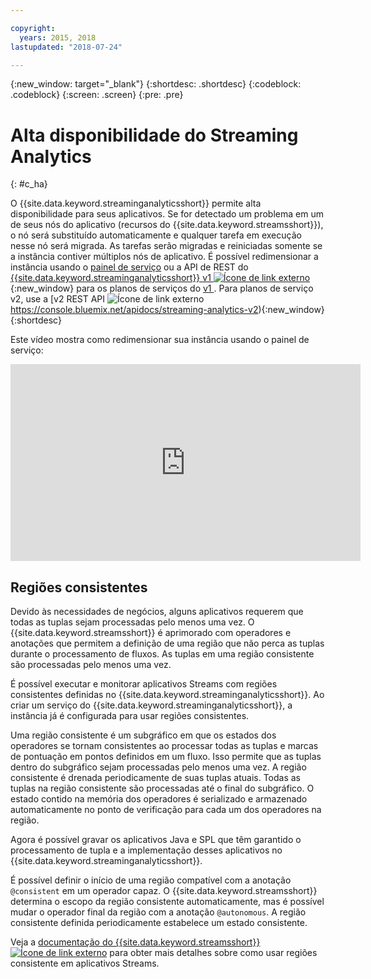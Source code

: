 ```yaml
---

copyright:
  years: 2015, 2018
lastupdated: "2018-07-24"

---
```


<!-- Attribute definitions -->
{:new_window: target="_blank"}
{:shortdesc: .shortdesc}
{:codeblock: .codeblock}
{:screen: .screen}
{:pre: .pre}

# Alta disponibilidade do Streaming Analytics
{: #c_ha}

O {{site.data.keyword.streaminganalyticsshort}} permite alta disponibilidade para seus aplicativos. Se for detectado um problema em um de seus nós do aplicativo (recursos do {{site.data.keyword.streamsshort}}), o nó será substituído automaticamente e qualquer tarefa em execução nesse nó será migrada. As tarefas serão migradas e reiniciadas somente se a instância contiver múltiplos nós de aplicativo. É possível redimensionar a instância usando o [painel de serviço](/docs/services/StreamingAnalytics/r_service_dashboard.html) ou a API de REST do [{{site.data.keyword.streaminganalyticsshort}} v1 ![Ícone de link externo](../../icons/launch-glyph.svg "Ícone de link externo")](https://console.bluemix.net/apidocs/streaming-analytics-v1){:new_window} para os planos de serviços do [v1 ](/docs/services/StreamingAnalytics/service_plans.html). Para planos de serviço v2, use a [v2 REST API ![Ícone de link externo](../../icons/launch-glyph.svg "Ícone de link externo")https://console.bluemix.net/apidocs/streaming-analytics-v2){:new_window}
{:shortdesc}

Este vídeo mostra como redimensionar sua instância usando o painel de serviço:

<iframe width="560" height="315" title="Redimensionar instância" src="https://www.youtube.com/embed/zbZ9am9UhPw?rel=0" frameborder="0" allowfullscreen>Redimensionar instância</iframe>

## Regiões consistentes
Devido às necessidades de negócios, alguns aplicativos requerem que todas as tuplas sejam processadas pelo menos uma vez. O {{site.data.keyword.streamsshort}} é aprimorado com operadores e anotações que permitem a definição de uma região que não perca as tuplas durante o processamento de fluxos. As tuplas em uma região consistente são processadas pelo menos uma vez.

É possível executar e monitorar aplicativos Streams com regiões consistentes definidas no {{site.data.keyword.streaminganalyticsshort}}. Ao criar um serviço do {{site.data.keyword.streaminganalyticsshort}}, a instância já é configurada para usar regiões consistentes.

Uma região consistente é um subgráfico em que os estados dos operadores se tornam consistentes ao processar todas as tuplas e marcas de pontuação em pontos definidos em um fluxo. Isso permite que as tuplas dentro do subgráfico sejam processadas pelo menos uma vez. A região consistente é drenada periodicamente de suas tuplas atuais. Todas as tuplas na região consistente são processadas até o final do subgráfico. O estado contido na memória dos operadores é serializado e armazenado automaticamente no ponto de verificação para cada um dos operadores na região.

Agora é possível gravar os aplicativos Java e SPL que têm garantido o processamento de tupla e a implementação desses aplicativos no {{site.data.keyword.streaminganalyticsshort}}.

É possível definir o início de uma região compatível com a anotação `@consistent` em um operador capaz. O {{site.data.keyword.streamsshort}} determina o escopo da região consistente automaticamente, mas é possível mudar o operador final da região com a anotação `@autonomous`. A região consistente definida periodicamente estabelece um estado consistente.

Veja a [ documentação do {{site.data.keyword.streamsshort}} ![Ícone de link externo](../../icons/launch-glyph.svg "Ícone de link externo")](https://www.ibm.com/support/knowledgecenter/SSCRJU_4.2.1/com.ibm.streams.dev.doc/doc/consistentregions.html) para obter mais detalhes sobre como usar regiões consistente em aplicativos Streams.
